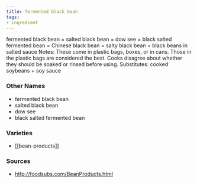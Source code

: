 ```yaml
---
title: fermented black bean
tags:
- ingredient
---
```

fermented black bean = salted black bean = dow see = black salted fermented bean = Chinese black bean = salty black bean = black beans in salted sauce Notes: These come in plastic bags, boxes, or in cans. Those in the plastic bags are considered the best. Cooks disagree about whether they should be soaked or rinsed before using. Substitutes: cooked soybeans + soy sauce

### Other Names

* fermented black bean
* salted black bean
* dow see
* black salted fermented bean

### Varieties

* [[bean-products]]

### Sources
* http://foodsubs.com/BeanProducts.html
